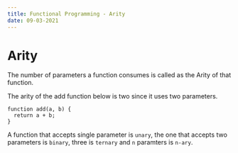 ```yaml
---
title: Functional Programming - Arity
date: 09-03-2021
---
```


# Arity

The number of parameters a function consumes is called as the Arity of that function. 

The arity of the add function below is two since it uses two parameters.

```
function add(a, b) {
  return a + b;
}
```

A function that accepts single parameter is `unary`, the one that accepts two parameters is `binary`, three is `ternary` and `n` paramters is `n-ary`.

